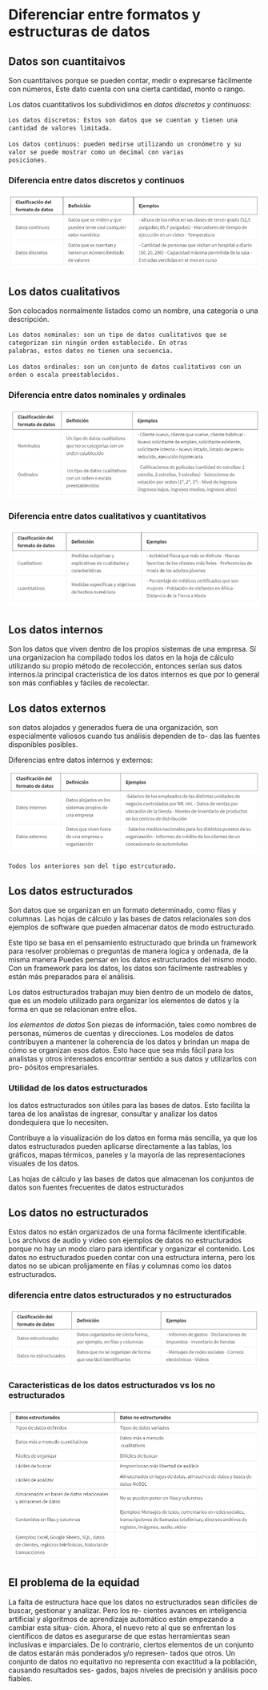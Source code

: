 # Diferenciar entre formatos y estructuras de datos

## Datos son cuantitaivos

Son cuantitaivos porque se pueden contar, medir o expresarse fácilmente con números, Este dato cuenta con una
cierta cantidad, monto o rango.

Los datos cuantitativos los subdividimos en *datos discretos y continuoss*:

    Los datos discretos: Estos son datos que se cuentan y tienen una cantidad de valores limitada.

    Los datos continuos: pueden medirse utilizando un cronómetro y su valor se puede mostrar como un decimal con varias
    posiciones.

### Diferencia entre datos discretos y continuos

![Alt text](image-3.png)

## Los datos cualitativos

Son colocados normalmente listados como un nombre, una categoría o una descripción.

    Los datos nominales: son un tipo de datos cualitativos que se categorizan sin ningún orden establecido. En otras
    palabras, estos datos no tienen una secuencia.
    
    Los datos ordinales: son un conjunto de datos cualitativos con un orden o escala preestablecidos.

### Diferencia entre datos nominales y ordinales

![Alt text](image-5.png)

### Diferencia entre datos cualitativos y cuantitativos

![Alt text](image-4.png)

## Los datos internos

Son los datos que viven dentro de los propios sistemas de una empresa. Sí una organizacion ha
compilado todos los datos en la hoja de cálculo utilizando su propio método de recolección, entonces serían sus datos
internos.la principal cracteristica de los datos internos es que por lo general son más confiables y fáciles de recolectar.

## Los datos externos

son datos alojados y generados fuera de una organización, son especialmente valiosos cuando tus análisis dependen de to-
das las fuentes disponibles posibles.

Diferencias entre datos internos y externos:

![Alt text](image-2.png)

    Todos los anteriores son del tipo estrcuturado.

## Los datos estructurados

Son datos que se organizan en un formato determinado, como filas y columnas. Las hojas de cálculo y las bases de datos
relacionales son dos ejemplos de software que pueden almacenar datos de modo estructurado.

Este tipo se basa en el pensamiento estructurado que brinda un framework para resolver problemas o preguntas de manera
logica y ordenada, de la misma manera Puedes pensar en los datos estructurados del mismo modo. Con un framework para los
datos, los datos son fácilmente rastreables y están más preparados para el análisis.

Los datos estructurados trabajan muy bien dentro de un modelo de datos, que es un modelo utilizado para organizar los
elementos de datos y la forma en que se relacionan entre ellos.

*los elementos de datos* Son piezas de información, tales como nombres de personas, números de cuentas y direcciones.
Los modelos de datos contribuyen a mantener la coherencia de los datos y brindan un mapa de cómo se organizan esos datos.
Esto hace que sea más fácil para los analistas y otros interesados encontrar sentido a sus datos y utilizarlos con pro-
pósitos empresariales.

### Utilidad de los datos estructurados

los datos estructurados son útiles para las bases de datos. Esto facilita la tarea de los analistas de ingresar, consultar
y analizar los datos dondequiera que lo necesiten.

Contribuye a la visualización de los datos en forma más sencilla, ya que los datos estructurados pueden aplicarse
directamente a las tablas, los gráficos, mapas térmicos, paneles y la mayoría de las representaciones visuales de los datos.

Las hojas de cálculo y las bases de datos que almacenan los conjuntos de datos son fuentes frecuentes de datos estructurados

## Los datos no estructurados

Estos datos no están organizados de una forma fácilmente identificable. Los archivos de audio y video son ejemplos de
datos no estructurados porque no hay un modo claro para identificar y organizar el contenido. Los datos no estructurados
pueden contar con una estructura interna, pero los datos no se ubican prolijamente en filas y columnas como los datos
estructurados.

### diferencia entre datos estructurados y no estructurados

![Alt text](image-6.png)

### Caracteristicas de los datos estructurados vs los no estructurados

![Alt text](image-7.png)

## El problema de la equidad

La falta de estructura hace que los datos no estructurados sean difíciles de buscar, gestionar y analizar. Pero los re-
cientes avances en inteligencia artificial y algoritmos de aprendizaje automático están empezando a cambiar esta situa-
ción. Ahora, el nuevo reto al que se enfrentan los científicos de datos es asegurarse de que estas herramientas sean
inclusivas e imparciales. De lo contrario, ciertos elementos de un conjunto de datos estarán más ponderados y/o represen-
tados que otros. Un conjunto de datos no equitativo no representa con exactitud a la población, causando resultados ses-
gados, bajos niveles de precisión y análisis poco fiables.
